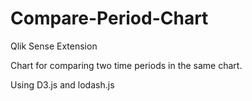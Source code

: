 # Compare-Period-Chart
Qlik Sense Extension

Chart for comparing two time periods in the same chart.

Using D3.js and lodash.js
